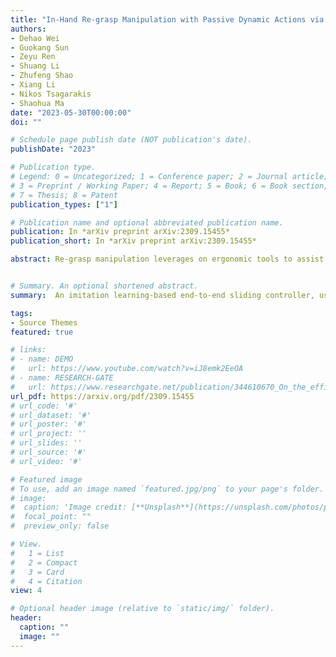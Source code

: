 ```yaml
---
title: "In-Hand Re-grasp Manipulation with Passive Dynamic Actions via Imitation Learning"
authors:
- Dehao Wei
- Guokang Sun
- Zeyu Ren
- Shuang Li
- Zhufeng Shao
- Xiang Li
- Nikos Tsagarakis
- Shaohua Ma
date: "2023-05-30T00:00:00"
doi: ""

# Schedule page publish date (NOT publication's date).
publishDate: "2023"

# Publication type.
# Legend: 0 = Uncategorized; 1 = Conference paper; 2 = Journal article;
# 3 = Preprint / Working Paper; 4 = Report; 5 = Book; 6 = Book section;
# 7 = Thesis; 8 = Patent
publication_types: ["1"]

# Publication name and optional abbreviated publication name.
publication: In *arXiv preprint arXiv:2309.15455*
publication_short: In *arXiv preprint arXiv:2309.15455*

abstract: Re-grasp manipulation leverages on ergonomic tools to assist humans in accomplishing diverse tasks. In certain scenarios, humans often employ external forces to effortlessly and precisely re-grasp tools like a hammer. Previous development on controllers for in-grasp sliding motion using passive dynamic actions (e.g.,gravity) relies on apprehension of finger-object contact information, and requires customized design for individual objects with varied geometry and weight distribution. It limits their adaptability to diverse objects. In this paper, we propose an end-to-end sliding motion controller based on imitation learning (IL) that necessitates minimal prior knowledge of object mechanics, relying solely on object position information. To expedite training convergence, we utilize a data glove to collect expert data trajectories and train the policy through Generative Adversarial Imitation Learning (GAIL). Simulation results demonstrate the controller's versatility in performing in-hand sliding tasks with objects of varying friction coefficients, geometric shapes, and masses. By migrating to a physical system using visual position estimation, the controller demonstrated an average success rate of 86%, surpassing the baseline algorithm's success rate of 35% of Behavior Cloning(BC) and 20% of Proximal Policy Optimization (PPO).


# Summary. An optional shortened abstract.
summary:  An imitation learning-based end-to-end sliding controller, using minimal object mechanics knowledge and only position info, is trained via GAIL with data glove-collected expert data. It shows versatility across objects in simulations and achieves 86% success in physical systems, outperforming BC (35%) and PPO (20%).

tags:
- Source Themes
featured: true

# links:
# - name: DEMO
#   url: https://www.youtube.com/watch?v=iJ8emk2EeOA
# - name: RESEARCH-GATE  
#   url: https://www.researchgate.net/publication/344610670_On_the_efficient_control_of_series-parallel_compliant_articulated_robots
url_pdf: https://arxiv.org/pdf/2309.15455
# url_code: '#'
# url_dataset: '#'
# url_poster: '#'
# url_project: ''
# url_slides: ''
# url_source: '#'
# url_video: '#'

# Featured image
# To use, add an image named `featured.jpg/png` to your page's folder. 
# image:
#  caption: 'Image credit: [**Unsplash**](https://unsplash.com/photos/pLCdAaMFLTE)'
#  focal_point: ""
#  preview_only: false

# View.
#   1 = List
#   2 = Compact
#   3 = Card
#   4 = Citation
view: 4

# Optional header image (relative to `static/img/` folder).
header:
  caption: ""
  image: ""
---
```



